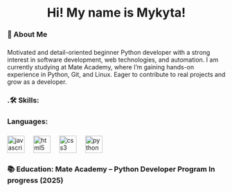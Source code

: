 ###

<h1 align="center">Hi! My name is Mykyta!</h1>

###

<h3 align="left">📓 About Me</h3>

###

<p align="left">Motivated and detail-oriented beginner Python developer with a strong interest in software development, web technologies, and automation. I am currently studying at Mate Academy, where I’m gaining hands-on experience in Python, Git, and Linux. Eager to contribute to real projects and grow as a developer.</p>

###

<h3 align="left">.🛠️ Skills:</h3>


###

<h3 align="left">Languages:</h3>

###

<div align="left">
  <img src="https://cdn.jsdelivr.net/gh/devicons/devicon/icons/javascript/javascript-original.svg" height="40" alt="javascript logo"  />
  <img width="12" />
  <img src="https://cdn.jsdelivr.net/gh/devicons/devicon/icons/html5/html5-original.svg" height="40" alt="html5 logo"  />
  <img width="12" />
  <img src="https://cdn.jsdelivr.net/gh/devicons/devicon/icons/css3/css3-original.svg" height="40" alt="css3 logo"  />
  <img width="12" />
  <img src="https://skillicons.dev/icons?i=py" height="40" alt="python logo"  />
  <img width="12" />

###

<h3 align="left">📚 Education: Mate Academy – Python Developer Program
In progress (2025)</h3>
